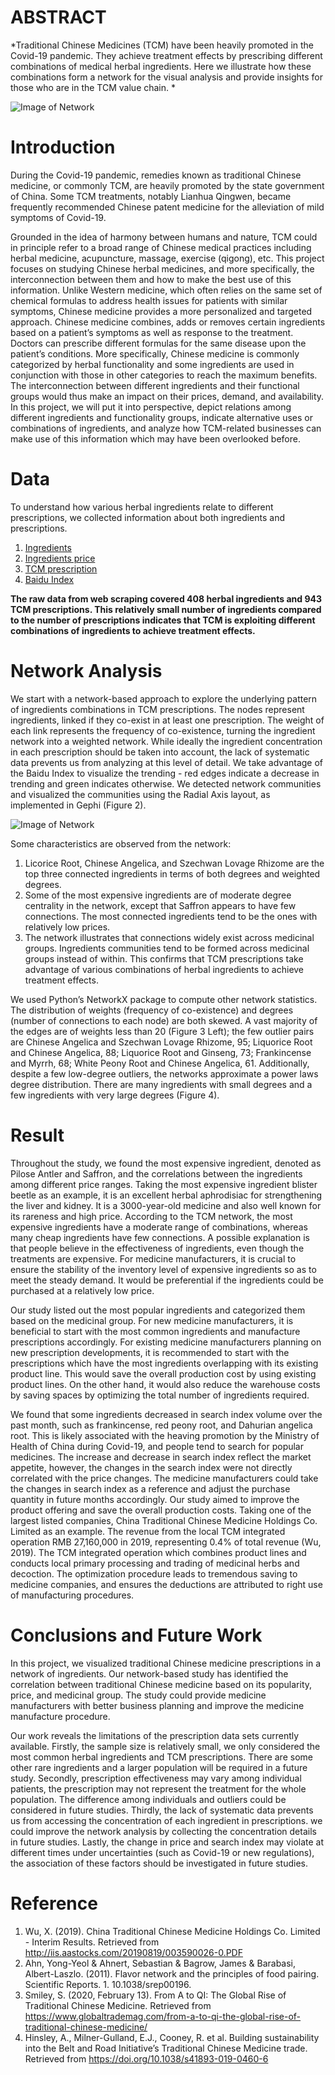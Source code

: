 # ABSTRACT

*Traditional Chinese Medicines (TCM) have been heavily promoted in the Covid-19 pandemic. They achieve treatment effects by prescribing different combinations of medical herbal ingredients. Here we illustrate how these combinations form a network for the visual analysis and provide insights for those who are in the TCM value chain.  *

![Image of Network](layout_group.png)

# Introduction

During the Covid-19 pandemic, remedies known as traditional Chinese medicine, or commonly TCM, are heavily promoted by the state government of China. Some TCM treatments, notably Lianhua Qingwen, became frequently recommended Chinese patent medicine for the alleviation of mild symptoms of Covid-19. 

Grounded in the idea of harmony between humans and nature, TCM could in principle refer to a broad range of Chinese medical practices including herbal medicine, acupuncture, massage, exercise (qigong), etc. This project focuses on studying Chinese herbal medicines, and more specifically, the interconnection between them and how to make the best use of this information. Unlike Western medicine, which often relies on the same set of chemical formulas to address health issues for patients with similar symptoms, Chinese medicine provides a more personalized and targeted approach. Chinese medicine combines, adds or removes certain ingredients based on a patient’s symptoms as well as response to the treatment. Doctors can prescribe different formulas for the same disease upon the patient’s conditions. More specifically, Chinese medicine is commonly categorized by herbal functionality and some ingredients are used in conjunction with those in other categories to reach the maximum benefits. The interconnection between different ingredients and their functional groups would thus make an impact on their prices, demand, and availability. In this project, we will put it into perspective, depict relations among different ingredients and functionality groups, indicate alternative uses or combinations of ingredients, and analyze how TCM-related businesses can make use of this information which may have been overlooked before. 

# Data 
To understand how various herbal ingredients relate to different prescriptions, we collected information about both ingredients and prescriptions.

1.  [Ingredients](https://herbaltcm.sn.polyu.edu.hk/herbal/)
2.  [Ingredients price](https://www.zyctd.com/)
3.  [TCM prescription ](http://zhongyaofangji.com/)
4.  [Baidu Index](http://index.baidu.com)

**The raw data from web scraping covered 408 herbal ingredients and 943 TCM prescriptions. This relatively small number of ingredients compared to the number of prescriptions indicates that TCM is exploiting different combinations of ingredients to achieve treatment effects.**

# Network Analysis
We start with a network-based approach to explore the underlying pattern of ingredients combinations in TCM prescriptions. The nodes represent ingredients, linked if they co-exist in at least one prescription. The weight of each link represents the frequency of co-existence, turning the ingredient network into a weighted network. While ideally the ingredient concentration in each prescription should be taken into account, the lack of systematic data prevents us from analyzing at this level of detail. We take advantage of the Baidu Index to visualize the trending - red edges indicate a decrease in trending and green indicates otherwise. We detected network communities and visualized the communities using the Radial Axis layout, as implemented in Gephi (Figure 2).

![Image of Network](Final.png)

Some characteristics are observed from the network:
1.	Licorice Root, Chinese Angelica, and Szechwan Lovage Rhizome are the top three connected ingredients in terms of both degrees and weighted degrees. 
2.	Some of the most expensive ingredients are of moderate degree centrality in the network, except that Saffron appears to have few connections. The most connected ingredients tend to be the ones with relatively low prices.
3.	The network illustrates that connections widely exist across medicinal groups. Ingredients communities tend to be formed across medicinal groups instead of within. This confirms that TCM prescriptions take advantage of various combinations of herbal ingredients to achieve treatment effects. 

We used Python’s NetworkX package to compute other network statistics. The distribution of weights (frequency of co-existence) and degrees (number of connections to each node) are both skewed. A vast majority of the edges are of weights less than 20 (Figure 3 Left); the few outlier pairs are Chinese Angelica and Szechwan Lovage Rhizome, 95; Liquorice Root and Chinese Angelica, 88; Liquorice Root and Ginseng, 73; Frankincense and Myrrh, 68; White Peony Root and Chinese Angelica, 61. Additionally, despite a few low-degree outliers, the networks approximate a power laws degree distribution. There are many ingredients with small degrees and a few ingredients with very large degrees (Figure 4).

# Result 
Throughout the study, we found the most expensive ingredient, denoted as Pilose Antler and Saffron, and the correlations between the ingredients among different price ranges. Taking the most expensive ingredient blister beetle as an example, it is an excellent herbal aphrodisiac for strengthening the liver and kidney. It is a 3000-year-old medicine and also well known for its rareness and high price. According to the TCM network, the most expensive ingredients have a moderate range of combinations, whereas many cheap ingredients have few connections. A possible explanation is that people believe in the effectiveness of ingredients, even though the treatments are expensive. For medicine manufacturers, it is crucial to ensure the stability of the inventory level of expensive ingredients so as to meet the steady demand. It would be preferential if the ingredients could be purchased at a relatively low price. 

Our study listed out the most popular ingredients and categorized them based on the medicinal group. For new medicine manufacturers, it is beneficial to start with the most common ingredients and manufacture prescriptions accordingly. For existing medicine manufacturers planning on new prescription developments, it is recommended to start with the prescriptions which have the most ingredients overlapping with its existing product line. This would save the overall production cost by using existing product lines. On the other hand, it would also reduce the warehouse costs by saving spaces by optimizing the total number of ingredients required. 

We found that some ingredients decreased in search index volume over the past month, such as frankincense, red peony root, and Dahurian angelica root. This is likely associated with the heaving promotion by the Ministry of Health of China during Covid-19, and people tend to search for popular medicines. The increase and decrease in search index reflect the market appetite, however, the changes in the search index were not directly correlated with the price changes. The medicine manufacturers could take the changes in search index as a reference and adjust the purchase quantity in future months accordingly. 
Our study aimed to improve the product offering and save the overall production costs. Taking one of the largest listed companies, China Traditional Chinese Medicine Holdings Co. Limited as an example. The revenue from the local TCM integrated operation RMB 27,160,000 in 2019, representing 0.4% of total revenue (Wu, 2019). The TCM integrated operation which combines product lines and conducts local primary processing and trading of medicinal herbs and decoction. The optimization procedure leads to tremendous saving to medicine companies, and ensures the deductions are attributed to right use of manufacturing procedures.

# Conclusions and Future Work
In this project, we visualized traditional Chinese medicine prescriptions in a network of ingredients. Our network-based study has identified the correlation between traditional Chinese medicine based on its popularity, price, and medicinal group. The study could provide medicine manufacturers with better business planning and improve the medicine manufacture procedure. 

Our work reveals the limitations of the prescription data sets currently available. Firstly, the sample size is relatively small, we only considered the most common herbal ingredients and TCM prescriptions. There are some other rare ingredients and a larger population will be required in a future study. Secondly, prescription effectiveness may vary among individual patients, the prescription may not represent the treatment for the whole population. The difference among individuals and outliers could be considered in future studies. Thirdly, the lack of systematic data prevents us from accessing the concentration of each ingredient in prescriptions. we could improve the network analysis by collecting the concentration details in future studies. Lastly, the change in price and search index may violate at different times under uncertainties (such as Covid-19 or new regulations), the association of these factors should be investigated in future studies.

# Reference
1.	Wu, X. (2019). China Traditional Chinese Medicine Holdings Co. Limited - Interim Results. Retrieved from http://iis.aastocks.com/20190819/003590026-0.PDF
2.	Ahn, Yong-Yeol & Ahnert, Sebastian & Bagrow, James & Barabasi, Albert-Laszlo. (2011). Flavor network and the principles of food pairing. Scientific Reports. 1. 10.1038/srep00196. 
3.	Smiley, S. (2020, February 13). From A to QI: The Global Rise of Traditional Chinese Medicine. Retrieved from https://www.globaltrademag.com/from-a-to-qi-the-global-rise-of-traditional-chinese-medicine/
4.	Hinsley, A., Milner-Gulland, E.J., Cooney, R. et al. Building sustainability into the Belt and Road Initiative’s Traditional Chinese Medicine trade. Retrieved from https://doi.org/10.1038/s41893-019-0460-6
